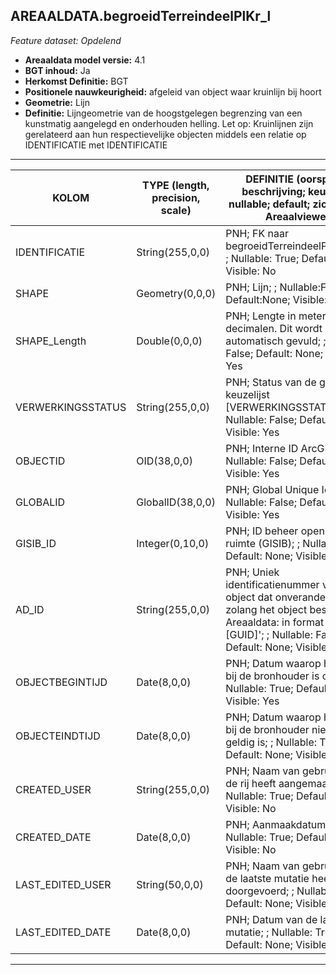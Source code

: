 ## AREAALDATA.begroeidTerreindeelPlKr_l

*Feature dataset: Opdelend*


* __Areaaldata model versie:__ 4.1
* __BGT inhoud:__ Ja
* __Herkomst Definitie:__ BGT
* __Positionele nauwkeurigheid:__ afgeleid van object waar kruinlijn bij hoort
* __Geometrie:__ Lijn
* __Definitie:__  Lijngeometrie van de hoogstgelegen begrenzing van een kunstmatig aangelegd en onderhouden helling. Let op: Kruinlijnen zijn gerelateerd aan hun respectievelijke objecten middels een relatie op IDENTIFICATIE met IDENTIFICATIE

***

|KOLOM                             |TYPE (length, precision, scale)          	            |DEFINITIE (oorsprong; beschrijving; keuzelijst; nullable; default; zichtbaar in Areaalviewer)|
|------                          	|----          	            |-----    |
|IDENTIFICATIE                      |String(255,0,0)            |PNH; FK naar begroeidTerreindeelPlantvak_v; ; Nullable: True; Default: None; Visible: No|
|SHAPE                              |Geometry(0,0,0)            |PNH; Lijn; ; Nullable:False; Default:None; Visible: Yes|
|SHAPE_Length                       |Double(0,0,0)              |PNH; Lengte in meters, 5 decimalen. Dit wordt automatisch gevuld; ; Nullable: False; Default: None; Visible: Yes|
|VERWERKINGSSTATUS                  |String(255,0,0)            |PNH; Status van de gegevens; keuzelijst [VERWERKINGSSTATUS]; Nullable: False; Default: Nieuw; Visible: Yes|
|OBJECTID                           |OID(38,0,0)                |PNH; Interne ID ArcGIS; ; Nullable: False; Default: None; Visible: Yes|
|GLOBALID                           |GlobalID(38,0,0)           |PNH; Global Unique Identifier; ; Nullable: False; Default: None; Visible: Yes|
|GISIB_ID                           |Integer(0,10,0)            |PNH; ID beheer openbare ruimte (GISIB); ; Nullable: True; Default: None; Visible: Yes|
|AD_ID                              |String(255,0,0)            |PNH; Uniek identificatienummer voor het object dat onveranderlijk is zolang het object bestaat in Areaaldata: in format 'AD.[GUID]'; ; Nullable: False; Default: None; Visible: Yes|
|OBJECTBEGINTIJD                    |Date(8,0,0)                |PNH; Datum waarop het object bij de bronhouder is ontstaan; ; Nullable: True; Default: None; Visible: Yes|
|OBJECTEINDTIJD                     |Date(8,0,0)                |PNH; Datum waarop het object bij de bronhouder niet meer geldig is; ; Nullable: True; Default: None; Visible: Yes|
|CREATED_USER                       |String(255,0,0)            |PNH; Naam van gebruiker die de rij heeft aangemaakt; ; Nullable: True; Default: None; Visible: No|
|CREATED_DATE                       |Date(8,0,0)                |PNH; Aanmaakdatum; ; Nullable: True; Default: None; Visible: No|
|LAST_EDITED_USER                   |String(50,0,0)             |PNH; Naam van gebruiker die de laatste mutatie heeft doorgevoerd; ; Nullable: True; Default: None; Visible: No|
|LAST_EDITED_DATE                   |Date(8,0,0)                |PNH; Datum van de laatste mutatie; ; Nullable: True; Default: None; Visible: No|

***
